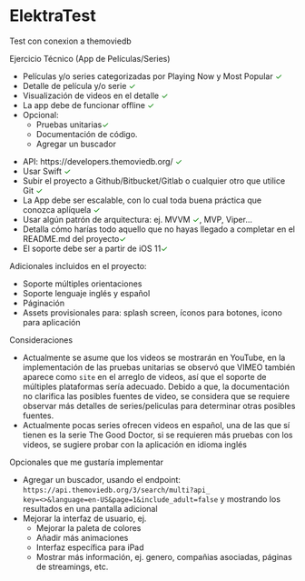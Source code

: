 # ElektraTest
Test con conexion a themoviedb

Ejercicio Técnico (App de Películas/Series)
<ul>
<li>Películas y/o series categorizadas por Playing Now y Most Popular <span style="color: green">&#10003;</span></li>
<li>Detalle de película y/o serie <span style="color: green">&#10003;</span></li>
<li>Visualización de videos en el detalle <span style="color: green">&#10003;</span></li>
<li>La app debe de funcionar offline <span style="color: green">&#10003;</span></li>
<li>
Opcional:
<ul>
<li>Pruebas unitarias<span style="color: green">&#10003;</span>
</li>
<li>Documentación de código.</li>
<li>Agregar un buscador</li>
</ul>
</li>
</ul>

<ul>
<li>API: https://developers.themoviedb.org/ <span style="color: green">&#10003;</span></li>
<li>Usar Swift <span style="color: green">&#10003;</span></li>
<li>Subir el proyecto a Github/Bitbucket/Gitlab o cualquier otro que utilice Git <span style="color: green">&#10003;</span></li>
<li>La App debe ser escalable, con lo cual toda buena práctica que conozca aplíquela <span style="color: green">&#10003;</span></li>
<li>Usar algún patrón de arquitectura: ej. MVVM <span style="color: green">&#10003;</span>, MVP, Viper...</li>
<li>Detalla cómo harías todo aquello que no hayas llegado a completar en el README.md del
proyecto<span style="color: green">&#10003;</span></li>
<li>El soporte debe ser a partir de iOS 11<span style="color: green">&#10003;</span></li>
</ul>

Adicionales incluidos en el proyecto:
<ul>
<li>Soporte múltiples orientaciones</li>
<li>Soporte lenguaje inglés y español</li>
<li>Páginación</li>
<li>Assets provisionales para: splash screen, íconos para botones, icono para aplicación</li>
</ul>

Consideraciones
<ul>
<li>Actualmente se asume que los videos se mostrarán en YouTube, en la implementación de las pruebas unitarias
se observó que VIMEO también aparece como <code>site</code> en el arreglo de videos, así que el soporte de múltiples 
plataformas sería adecuado. Debido a que, la documentación no clarifica las posibles fuentes de video, se considera
que se requiere observar más detalles de series/peliculas para determinar otras posibles fuentes.</li>
<li>Actualmente pocas series ofrecen videos en español, una de las que sí tienen es la serie The Good Doctor, si se requieren más pruebas con los videos, se sugiere probar con la aplicación en idioma inglés</li>
</ul>

Opcionales que me gustaría implementar
<ul>
<li>Agregar un buscador, usando el endpoint: <code>https://api.themoviedb.org/3/search/multi?api_
key=<<api_key>>&language=en-US&page=1&include_adult=false</code> y mostrando los resultados en una pantalla
adicional</li>
<li>Mejorar la interfaz de usuario, ej.
<ul>
<li>Mejorar la paleta de colores</li>
<li>Añadir más animaciones</li>
<li>Interfaz específica para iPad</li>
<li>Mostrar más información, ej. genero, compañias asociadas, páginas de streamings, etc.</li>
</ul>
</li>
</ul>

